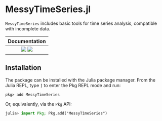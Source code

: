 # MessyTimeSeries.jl
```MessyTimeSeries``` includes basic tools for time series analysis, compatible with incomplete data.

| **Documentation**                                                              |
|:-------------------------------------------------------------------------------:
| [![][docs-stable-img]][docs-stable-url] [![][docs-dev-img]][docs-dev-url]      |

## Installation

The package can be installed with the Julia package manager.
From the Julia REPL, type `]` to enter the Pkg REPL mode and run:

```
pkg> add MessyTimeSeries
```

Or, equivalently, via the `Pkg` API:

```julia
julia> import Pkg; Pkg.add("MessyTimeSeries")
```


[docs-dev-img]: https://img.shields.io/badge/docs-dev-blue.svg
[docs-dev-url]: https://fipelle.github.io/MessyTimeSeries.jl/dev

[docs-stable-img]: https://img.shields.io/badge/docs-stable-blue.svg
[docs-stable-url]: https://fipelle.github.io/MessyTimeSeries.jl/stable
